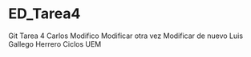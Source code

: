 # ED_Tarea4
Git Tarea 4
Carlos
Modifico
Modificar otra vez
Modificar de nuevo
Luis Gallego Herrero
Ciclos UEM
